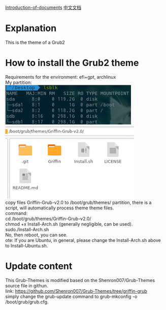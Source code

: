 [Introduction-of-documents](README.md) [中文文档](README-zh.md)

# Explanation
This is the theme of a Grub2

# How to install the Grub2 theme
Requirements for the environment: efi+gpt, archlinux
<br/>My partition:
<br/>
![001](picture/001.png)
<br/>
![002](picture/002.png)
<br/>copy files Griffin-Grub-v2.0 to /boot/grub/themes/ partition, there is a script, will automatically process theme theme files.
<br/>command:
<br/>cd /boot/grub/themes/Griffin-Grub-v2.0/
<br/>chmod +x Install-Arch.sh (generally negligible, can be used).
<br/>sudo./Install-Arch.sh
<br/>No, then reboot, you can see.
<br/>ote: If you are Ubuntu, in general, please change the Install-Arch.sh above to Install-Ubuntu.sh.

# Update content
This Grub-Themes is modified based on the Shenron007/Grub-Themes source file in githun.
<br/>link: https://github.com/Shenron007/Grub-Themes/tree/griffin-grub
<br/>simply change the grub-update command to grub-mkconfig -o /boot/grub/grub.cfg.